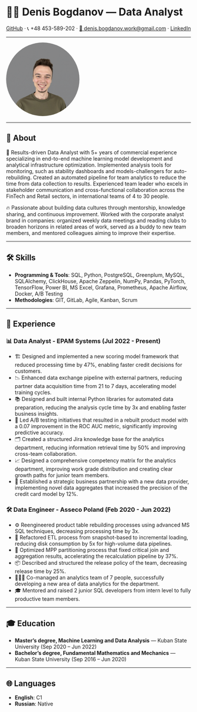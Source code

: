 <!--
**den-bogdanov/den-bogdanov** is a ✨ _special_ ✨ repository because its `README.md` (this file) appears on your GitHub profile.

Here are some ideas to get you started:

- 🔭 I’m currently working on ...
- 🌱 I’m currently learning ...
- 👯 I’m looking to collaborate on ...
- 🤔 I’m looking for help with ...
- 💬 Ask me about ...
- 📫 How to reach me: ...
- 😄 Pronouns: ...
- ⚡ Fun fact: ...
-->
# 🧑‍💻 Denis Bogdanov — Data Analyst
[GitHub](https://github.com/den-bogdanov) · 📞 +48 453-589-202 · [📧 denis.bogdanov.work@gmail.com](mailto:denis.bogdanov.work@gmail.com) · [LinkedIn](https://www.linkedin.com/in/yourprofile)

---



<img src="IMG_4019.png" alt="GitHub logo" style="border-radius: 50%; width: 200px; height: 200px;">

---

## 🔎 About
💼 Results-driven Data Analyst with 5+ years of commercial experience specializing in end-to-end machine learning model development and analytical infrastructure optimization. Implemented analysis tools for monitoring, such as stability dashboards and models-challengers for auto-rebuilding. Created an automated pipeline for team analytics to reduce the time from data collection to results. Experienced team leader who excels in stakeholder communication and cross-functional collaboration across the FinTech and Retail sectors, in international teams of 4 to 30 people.

🔥 Passionate about building data cultures through mentorship, knowledge sharing, and continuous improvement. Worked with the corporate analyst brand in companies: organized weekly data meetings and reading clubs to broaden horizons in related areas of work, served as a buddy to new team members, and mentored colleagues aiming to improve their expertise.

---

## 🛠️ Skills
- **Programming & Tools**: SQL, Python, PostgreSQL, Greenplum, MySQL, SQLAlchemy, ClickHouse, Apache Zeppelin, NumPy, Pandas, PyTorch, TensorFlow, Power BI, MS Excel, Grafana, Prometheus, Apache Airflow, Docker, A/B Testing
- **Methodologies**: GIT, GitLab, Agile, Kanban, Scrum

---

## 💼 Experience

### 📊 Data Analyst - EPAM Systems (Jul 2022 - Present)
- 🏗️ Designed and implemented a new scoring model framework that reduced processing time by 47%, enabling faster credit decisions for customers.
- 📉 Enhanced data exchange pipeline with external partners, reducing partner data acquisition time from 21 to 7 days, accelerating model training cycles.
- 📚 Designed and built internal Python libraries for automated data preparation, reducing the analysis cycle time by 3x and enabling faster business insights.
- 🧪 Led A/B testing initiatives that resulted in a rebuilt product model with a 0.07 improvement in the ROC AUC metric, significantly improving predictive accuracy.
- 🗂️ Created a structured Jira knowledge base for the analytics department, reducing information retrieval time by 50% and improving cross-team collaboration.
- 📈 Designed a comprehensive competency matrix for the analytics department, improving work grade distribution and creating clear growth paths for junior team members.
- 🤝 Established a strategic business partnership with a new data provider, implementing novel data aggregates that increased the precision of the credit card model by 12%.

### 🛠️ Data Engineer - Asseco Poland (Feb 2020 - Jun 2022)
- ⚙️ Reengineered product table rebuilding processes using advanced MS SQL techniques, decreasing processing time by 3x.
- 💾 Refactored ETL process from snapshot-based to incremental loading, reducing disk consumption by 5x for high-volume data pipelines.
- 🚀 Optimized MPP partitioning process that fixed critical join and aggregation results, accelerating the recalculation pipeline by 37%.
- 📦 Described and structured the release policy of the team, decreasing release time by 25%.
- 🧑‍🤝‍🧑 Co-managed an analytics team of 7 people, successfully developing a new area of data analytics for the department.
- 🎓 Mentored and raised 2 junior SQL developers from intern level to fully productive team members.

---

## 🎓 Education
- **Master’s degree, Machine Learning and Data Analysis** — Kuban State University (Sep 2020 – Jun 2022)
- **Bachelor’s degree, Fundamental Mathematics and Mechanics** — Kuban State University (Sep 2016 – Jun 2020)

---

## 🌐 Languages
- **English**: C1
- **Russian**: Native
